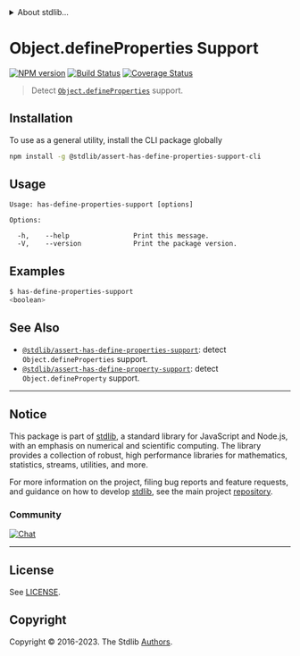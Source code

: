<!--

@license Apache-2.0

Copyright (c) 2018 The Stdlib Authors.

Licensed under the Apache License, Version 2.0 (the "License");
you may not use this file except in compliance with the License.
You may obtain a copy of the License at

   http://www.apache.org/licenses/LICENSE-2.0

Unless required by applicable law or agreed to in writing, software
distributed under the License is distributed on an "AS IS" BASIS,
WITHOUT WARRANTIES OR CONDITIONS OF ANY KIND, either express or implied.
See the License for the specific language governing permissions and
limitations under the License.

-->


<details>
  <summary>
    About stdlib...
  </summary>
  <p>We believe in a future in which the web is a preferred environment for numerical computation. To help realize this future, we've built stdlib. stdlib is a standard library, with an emphasis on numerical and scientific computation, written in JavaScript (and C) for execution in browsers and in Node.js.</p>
  <p>The library is fully decomposable, being architected in such a way that you can swap out and mix and match APIs and functionality to cater to your exact preferences and use cases.</p>
  <p>When you use stdlib, you can be absolutely certain that you are using the most thorough, rigorous, well-written, studied, documented, tested, measured, and high-quality code out there.</p>
  <p>To join us in bringing numerical computing to the web, get started by checking us out on <a href="https://github.com/stdlib-js/stdlib">GitHub</a>, and please consider <a href="https://opencollective.com/stdlib">financially supporting stdlib</a>. We greatly appreciate your continued support!</p>
</details>

# Object.defineProperties Support

[![NPM version][npm-image]][npm-url] [![Build Status][test-image]][test-url] [![Coverage Status][coverage-image]][coverage-url] <!-- [![dependencies][dependencies-image]][dependencies-url] -->

> Detect [`Object.defineProperties`][mdn-define-properties] support.









<section class="cli">



<section class="installation">

## Installation

To use as a general utility, install the CLI package globally

```bash
npm install -g @stdlib/assert-has-define-properties-support-cli
```

</section>

<!-- CLI usage documentation. -->

<section class="usage">

## Usage

```text
Usage: has-define-properties-support [options]

Options:

  -h,    --help                Print this message.
  -V,    --version             Print the package version.
```

</section>

<!-- /.usage -->

<section class="examples">

## Examples

```bash
$ has-define-properties-support
<boolean>
```

</section>

<!-- /.examples -->

</section>

<!-- /.cli -->

<!-- Section for related `stdlib` packages. Do not manually edit this section, as it is automatically populated. -->

<section class="related">

## See Also

-   <span class="package-name">[`@stdlib/assert-has-define-properties-support`][@stdlib/assert-has-define-properties-support]</span><span class="delimiter">: </span><span class="description">detect `Object.defineProperties` support.</span>
-   <span class="package-name">[`@stdlib/assert-has-define-property-support`][@stdlib/assert/has-define-property-support]</span><span class="delimiter">: </span><span class="description">detect `Object.defineProperty` support.</span>

</section>

<!-- /.related -->

<!-- Section for all links. Make sure to keep an empty line after the `section` element and another before the `/section` close. -->


<section class="main-repo" >

* * *

## Notice

This package is part of [stdlib][stdlib], a standard library for JavaScript and Node.js, with an emphasis on numerical and scientific computing. The library provides a collection of robust, high performance libraries for mathematics, statistics, streams, utilities, and more.

For more information on the project, filing bug reports and feature requests, and guidance on how to develop [stdlib][stdlib], see the main project [repository][stdlib].

### Community

[![Chat][chat-image]][chat-url]

---

## License

See [LICENSE][stdlib-license].


## Copyright

Copyright &copy; 2016-2023. The Stdlib [Authors][stdlib-authors].

</section>

<!-- /.stdlib -->

<!-- Section for all links. Make sure to keep an empty line after the `section` element and another before the `/section` close. -->

<section class="links">

[npm-image]: http://img.shields.io/npm/v/@stdlib/assert-has-define-properties-support-cli.svg
[npm-url]: https://npmjs.org/package/@stdlib/assert-has-define-properties-support-cli

[test-image]: https://github.com/stdlib-js/assert-has-define-properties-support@v0.1.0/actions/workflows/test.yml/badge.svg?branch=v0.1.0
[test-url]: https://github.com/stdlib-js/assert-has-define-properties-support@v0.1.0/actions/workflows/test.yml?query=branch:v0.1.0

[coverage-image]: https://img.shields.io/codecov/c/github/stdlib-js/assert-has-define-properties-support@v0.1.0/main.svg
[coverage-url]: https://codecov.io/github/stdlib-js/assert-has-define-properties-support@v0.1.0?branch=main

<!--

[dependencies-image]: https://img.shields.io/david/stdlib-js/assert-has-define-properties-support@v0.1.0.svg
[dependencies-url]: https://david-dm.org/stdlib-js/assert-has-define-properties-support@v0.1.0/main

-->

[chat-image]: https://img.shields.io/gitter/room/stdlib-js/stdlib.svg
[chat-url]: https://app.gitter.im/#/room/#stdlib-js_stdlib:gitter.im

[stdlib]: https://github.com/stdlib-js/stdlib

[stdlib-authors]: https://github.com/stdlib-js/stdlib/graphs/contributors

[cli-section]: https://github.com/stdlib-js/assert-has-define-properties-support@v0.1.0#cli
[cli-url]: https://github.com/stdlib-js/assert-has-define-properties-support@v0.1.0/tree/cli
[@stdlib/assert-has-define-properties-support]: https://github.com/stdlib-js/assert-has-define-properties-support@v0.1.0/tree/main

[umd]: https://github.com/umdjs/umd
[es-module]: https://developer.mozilla.org/en-US/docs/Web/JavaScript/Guide/Modules

[deno-url]: https://github.com/stdlib-js/assert-has-define-properties-support@v0.1.0/tree/deno
[umd-url]: https://github.com/stdlib-js/assert-has-define-properties-support@v0.1.0/tree/umd
[esm-url]: https://github.com/stdlib-js/assert-has-define-properties-support@v0.1.0/tree/esm
[branches-url]: https://github.com/stdlib-js/assert-has-define-properties-support@v0.1.0/blob/main/branches.md

[stdlib-license]: https://raw.githubusercontent.com/stdlib-js/assert-has-define-properties-support@v0.1.0/main/LICENSE

[mdn-define-properties]: https://developer.mozilla.org/en-US/docs/Web/JavaScript/Reference/Global_Objects/Object/defineProperties

<!-- <related-links> -->

[@stdlib/assert/has-define-property-support]: https://github.com/stdlib-js/assert-has-define-property-support

<!-- </related-links> -->

</section>

<!-- /.links -->
